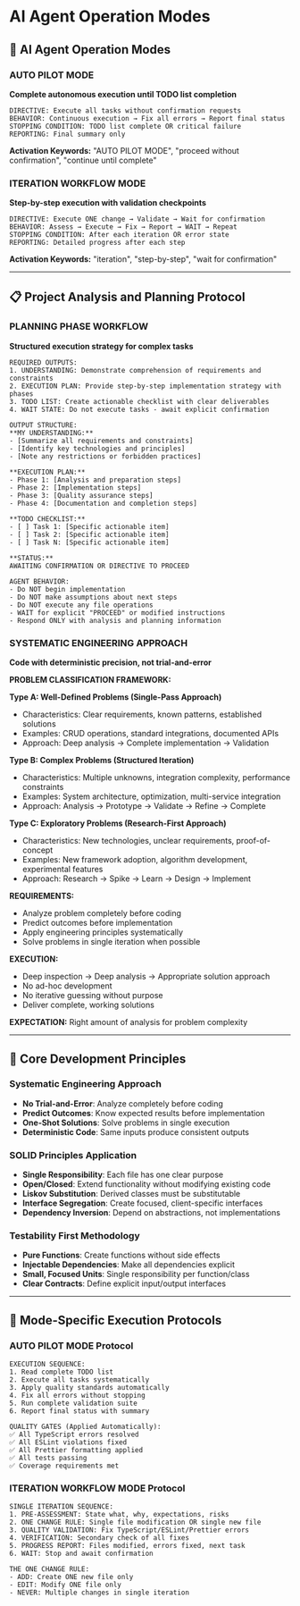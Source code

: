 # AI Agent Operation Modes

## 🤖 AI Agent Operation Modes

### AUTO PILOT MODE

**Complete autonomous execution until TODO list completion**

```
DIRECTIVE: Execute all tasks without confirmation requests
BEHAVIOR: Continuous execution → Fix all errors → Report final status
STOPPING CONDITION: TODO list complete OR critical failure
REPORTING: Final summary only
```

**Activation Keywords:** "AUTO PILOT MODE", "proceed without confirmation", "continue until complete"

### ITERATION WORKFLOW MODE

**Step-by-step execution with validation checkpoints**

```
DIRECTIVE: Execute ONE change → Validate → Wait for confirmation
BEHAVIOR: Assess → Execute → Fix → Report → WAIT → Repeat
STOPPING CONDITION: After each iteration OR error state
REPORTING: Detailed progress after each step
```

**Activation Keywords:** "iteration", "step-by-step", "wait for confirmation"

---

## 📋 Project Analysis and Planning Protocol

### PLANNING PHASE WORKFLOW

**Structured execution strategy for complex tasks**

```
REQUIRED OUTPUTS:
1. UNDERSTANDING: Demonstrate comprehension of requirements and constraints
2. EXECUTION PLAN: Provide step-by-step implementation strategy with phases
3. TODO LIST: Create actionable checklist with clear deliverables
4. WAIT STATE: Do not execute tasks - await explicit confirmation

OUTPUT STRUCTURE:
**MY UNDERSTANDING:**
- [Summarize all requirements and constraints]
- [Identify key technologies and principles]
- [Note any restrictions or forbidden practices]

**EXECUTION PLAN:**
- Phase 1: [Analysis and preparation steps]
- Phase 2: [Implementation steps]
- Phase 3: [Quality assurance steps]
- Phase 4: [Documentation and completion steps]

**TODO CHECKLIST:**
- [ ] Task 1: [Specific actionable item]
- [ ] Task 2: [Specific actionable item]
- [ ] Task N: [Specific actionable item]

**STATUS:**
AWAITING CONFIRMATION OR DIRECTIVE TO PROCEED

AGENT BEHAVIOR:
- Do NOT begin implementation
- Do NOT make assumptions about next steps
- Do NOT execute any file operations
- WAIT for explicit "PROCEED" or modified instructions
- Respond ONLY with analysis and planning information
```

### SYSTEMATIC ENGINEERING APPROACH

**Code with deterministic precision, not trial-and-error**

**PROBLEM CLASSIFICATION FRAMEWORK:**

**Type A: Well-Defined Problems (Single-Pass Approach)**

- Characteristics: Clear requirements, known patterns, established solutions
- Examples: CRUD operations, standard integrations, documented APIs
- Approach: Deep analysis → Complete implementation → Validation

**Type B: Complex Problems (Structured Iteration)**

- Characteristics: Multiple unknowns, integration complexity, performance constraints
- Examples: System architecture, optimization, multi-service integration
- Approach: Analysis → Prototype → Validate → Refine → Complete

**Type C: Exploratory Problems (Research-First Approach)**

- Characteristics: New technologies, unclear requirements, proof-of-concept
- Examples: New framework adoption, algorithm development, experimental features
- Approach: Research → Spike → Learn → Design → Implement

**REQUIREMENTS:**

- Analyze problem completely before coding
- Predict outcomes before implementation
- Apply engineering principles systematically
- Solve problems in single iteration when possible

**EXECUTION:**

- Deep inspection → Deep analysis → Appropriate solution approach
- No ad-hoc development
- No iterative guessing without purpose
- Deliver complete, working solutions

**EXPECTATION:** Right amount of analysis for problem complexity

---

## 🎯 Core Development Principles

### Systematic Engineering Approach

- **No Trial-and-Error**: Analyze completely before coding
- **Predict Outcomes**: Know expected results before implementation
- **One-Shot Solutions**: Solve problems in single execution
- **Deterministic Code**: Same inputs produce consistent outputs

### SOLID Principles Application

- **Single Responsibility**: Each file has one clear purpose
- **Open/Closed**: Extend functionality without modifying existing code
- **Liskov Substitution**: Derived classes must be substitutable
- **Interface Segregation**: Create focused, client-specific interfaces
- **Dependency Inversion**: Depend on abstractions, not implementations

### Testability First Methodology

- **Pure Functions**: Create functions without side effects
- **Injectable Dependencies**: Make all dependencies explicit
- **Small, Focused Units**: Single responsibility per function/class
- **Clear Contracts**: Define explicit input/output interfaces

---

## 🔄 Mode-Specific Execution Protocols

### AUTO PILOT MODE Protocol

```
EXECUTION SEQUENCE:
1. Read complete TODO list
2. Execute all tasks systematically
3. Apply quality standards automatically
4. Fix all errors without stopping
5. Run complete validation suite
6. Report final status with summary

QUALITY GATES (Applied Automatically):
✅ All TypeScript errors resolved
✅ All ESLint violations fixed
✅ All Prettier formatting applied
✅ All tests passing
✅ Coverage requirements met
```

### ITERATION WORKFLOW MODE Protocol

```
SINGLE ITERATION SEQUENCE:
1. PRE-ASSESSMENT: State what, why, expectations, risks
2. ONE CHANGE RULE: Single file modification OR single new file
3. QUALITY VALIDATION: Fix TypeScript/ESLint/Prettier errors
4. VERIFICATION: Secondary check of all fixes
5. PROGRESS REPORT: Files modified, errors fixed, next task
6. WAIT: Stop and await confirmation

THE ONE CHANGE RULE:
- ADD: Create ONE new file only
- EDIT: Modify ONE file only
- NEVER: Multiple changes in single iteration
```
